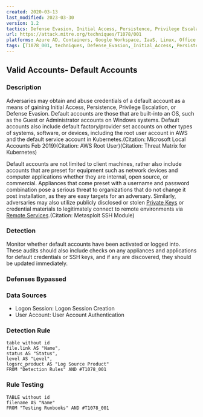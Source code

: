 ```yaml
---
created: 2020-03-13
last_modified: 2023-03-30
version: 1.2
tactics: Defense Evasion, Initial Access, Persistence, Privilege Escalation
url: https://attack.mitre.org/techniques/T1078/001
platforms: Azure AD, Containers, Google Workspace, IaaS, Linux, Office 365, SaaS, Windows, macOS
tags: [T1078_001, techniques, Defense_Evasion,_Initial_Access,_Persistence,_Privilege_Escalation]
---
```


## Valid Accounts- Default Accounts

### Description

Adversaries may obtain and abuse credentials of a default account as a means of gaining Initial Access, Persistence, Privilege Escalation, or Defense Evasion. Default accounts are those that are built-into an OS, such as the Guest or Administrator accounts on Windows systems. Default accounts also include default factory/provider set accounts on other types of systems, software, or devices, including the root user account in AWS and the default service account in Kubernetes.(Citation: Microsoft Local Accounts Feb 2019)(Citation: AWS Root User)(Citation: Threat Matrix for Kubernetes)

Default accounts are not limited to client machines, rather also include accounts that are preset for equipment such as network devices and computer applications whether they are internal, open source, or commercial. Appliances that come preset with a username and password combination pose a serious threat to organizations that do not change it post installation, as they are easy targets for an adversary. Similarly, adversaries may also utilize publicly disclosed or stolen [Private Keys](https://attack.mitre.org/techniques/T1552/004) or credential materials to legitimately connect to remote environments via [Remote Services](https://attack.mitre.org/techniques/T1021).(Citation: Metasploit SSH Module)

### Detection

Monitor whether default accounts have been activated or logged into. These audits should also include checks on any appliances and applications for default credentials or SSH keys, and if any are discovered, they should be updated immediately.

### Defenses Bypassed



### Data Sources

  - Logon Session: Logon Session Creation
  -  User Account: User Account Authentication
### Detection Rule

```dataview
table without id
file.link AS "Name",
status AS "Status",
level AS "Level",
logsrc_product AS "Log Source Product"
FROM "Detection Rules" AND #T1078_001
```

### Rule Testing

```dataview
TABLE without id
filename AS "Name"
FROM "Testing Runbooks" AND #T1078_001
```
